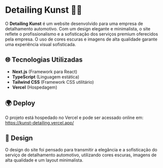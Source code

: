 # Detailing Kunst 🚗✨

O **Detailing Kunst** é um website desenvolvido para uma empresa de detalhamento automotivo. Com um design elegante e minimalista, o site reflete o profissionalismo e a sofisticação dos serviços premium oferecidos pela empresa. O uso de cores escuras e imagens de alta qualidade garante uma experiência visual sofisticada.

## 🌐 Tecnologias Utilizadas

- **Next.js** (Framework para React)
- **TypeScript** (Linguagem estática)
- **Tailwind CSS** (Framework CSS utilitário)
- **Vercel** (Hospedagem)

## 🌍 Deploy

O projeto está hospedado no Vercel e pode ser acessado online em: https://kunst-detailing.vercel.app/

## 🎨 Design

O design do site foi pensado para transmitir a elegância e a sofisticação do serviço de detalhamento automotivo, utilizando cores escuras, imagens de alta qualidade e um layout minimalista.
